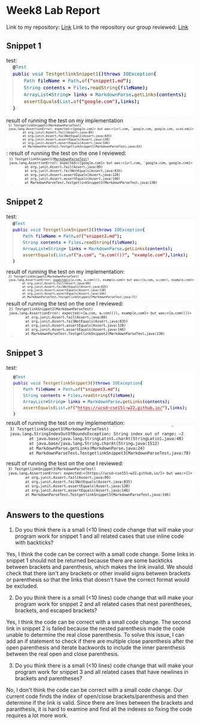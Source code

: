 # Week8 Lab Report

Link to my repository: 
[Link](https://github.com/Christby/markdown-parse)
Link to the repository our group reviewed:
[Link](https://github.com/aldrincheung/markdown-parse)

## Snippet 1
test:
![Image](p1.1.png)
result of running the test on my implementation
![Image](p1.2.png):
result of running the test on the one I reviewed:
![Image](p1.3.png)

## Snippet 2
test:
![Image](p2.1.png)
result of running the test on my implementation:
![Image](p2.2.png)
result of running the test on the one I reviewed:
![Image](p2.3.png)

## Snippet 3
test:
![Image](p3.1.png)
result of running the test on my implementation:
![Image](p3.2.png)
result of running the test on the one I reviewed:
![Image](p3.3.png)


## Answers to the questions
1. Do you think there is a small (<10 lines) code change that will make your program work for snippet 1 and all related cases that use inline code with backticks?

Yes, I think the code can be correct with a small code change. Some links in snippet 1 should not be returned because there are some backticks between brackets and parenthesis, which makes the link invalid. We should check that there isn't any brackets or other invalid signs between brackets or parenthesis so that the links that doesn't have the correct format would be excluded. 


2. Do you think there is a small (<10 lines) code change that will make your program work for snippet 2 and all related cases that nest parentheses, brackets, and escaped brackets?

Yes, I think the code can be correct with a small code change. The second link in snippet 2 is failed because the nested parenthesis made the code unable to determine the real close parenthesis. To solve this issue, I can add an if statement to check if there are multiple close parenthesis after the open parenthesis and iterate backwords to include the inner parenthesis between the real open and close parenthesis. 


3. Do you think there is a small (<10 lines) code change that will make your program work for snippet 3 and all related cases that have newlines in brackets and parentheses?

No, I don't think the code can be correct with a small code change. Our current code finds the index of open/close brackets/parenthesis and then determine if the link is valid. Since there are lines between the brackets and paranthesis, it is hard to examine and find all the indexes so fixing the code requires a lot more work. 
